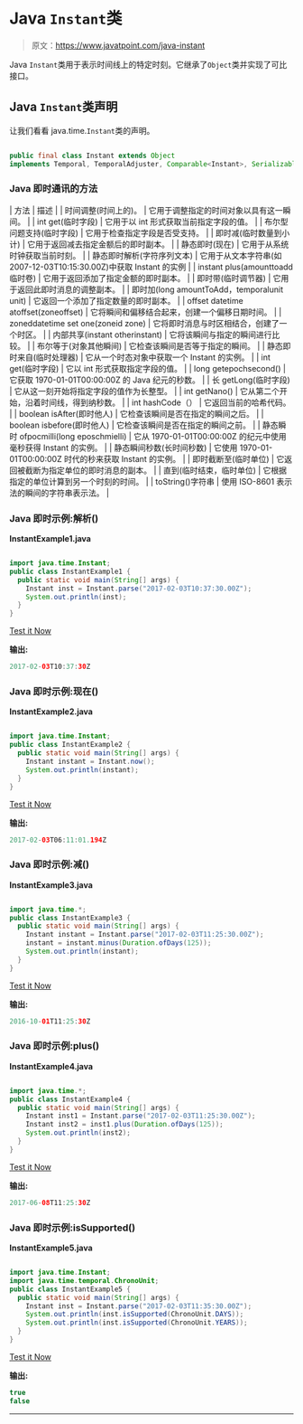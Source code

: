 # Java `Instant`类

> 原文：<https://www.javatpoint.com/java-instant>

Java `Instant`类用于表示时间线上的特定时刻。它继承了`Object`类并实现了可比接口。

## Java `Instant`类声明

让我们看看 java.time.`Instant`类的声明。

```java

public final class Instant extends Object 
implements Temporal, TemporalAdjuster, Comparable<Instant>, Serializable

```

### Java 即时通讯的方法

| 方法 | 描述 |
| 时间调整(时间上的)。 | 它用于调整指定的时间对象以具有这一瞬间。 |
| int get(临时字段) | 它用于以 int 形式获取当前指定字段的值。 |
| 布尔型问题支持(临时字段) | 它用于检查指定字段是否受支持。 |
| 即时减(临时数量到小计) | 它用于返回减去指定金额后的即时副本。 |
| 静态即时(现在) | 它用于从系统时钟获取当前时刻。 |
| 静态即时解析(字符序列文本) | 它用于从文本字符串(如 2007-12-03T10:15:30.00Z)中获取 Instant 的实例 |
| instant plus(amounttoadd 临时卷) | 它用于返回添加了指定金额的即时副本。 |
| 即时带(临时调节器) | 它用于返回此即时消息的调整副本。 |
| 即时加(long amountToAdd，temporalunit unit) | 它返回一个添加了指定数量的即时副本。 |
| offset datetime atoffset(zoneoffset) | 它将瞬间和偏移结合起来，创建一个偏移日期时间。 |
| zoneddatetime set one(zoneid zone) | 它将即时消息与时区相结合，创建了一个时区。 |
| 内部共享(instant otherinstant) | 它将该瞬间与指定的瞬间进行比较。 |
| 布尔等于(对象其他瞬间) | 它检查该瞬间是否等于指定的瞬间。 |
| 静态即时来自(临时处理器) | 它从一个时态对象中获取一个 Instant 的实例。 |
| int get(临时字段) | 它以 int 形式获取指定字段的值。 |
| long getepochsecond() | 它获取 1970-01-01T00:00:00Z 的 Java 纪元的秒数。 |
| 长 getLong(临时字段) | 它从这一刻开始将指定字段的值作为长整型。 |
| int getNano() | 它从第二个开始，沿着时间线，得到纳秒数。 |
| int hashCode（） | 它返回当前的哈希代码。 |
| boolean isAfter(即时他人) | 它检查该瞬间是否在指定的瞬间之后。 |
| boolean isbefore(即时他人) | 它检查该瞬间是否在指定的瞬间之前。 |
| 静态瞬时 ofpocmilli(long eposchmielli) | 它从 1970-01-01T00:00:00Z 的纪元中使用毫秒获得 Instant 的实例。 |
| 静态瞬间秒数(长时间秒数) | 它使用 1970-01-01T00:00:00Z 时代的秒来获取 Instant 的实例。 |
| 即时截断至(临时单位) | 它返回被截断为指定单位的即时消息的副本。 |
| 直到(临时结束，临时单位) | 它根据指定的单位计算到另一个时刻的时间。 |
| toString()字符串 | 使用 ISO-8601 表示法的瞬间的字符串表示法。 |

### Java 即时示例:解析()

**InstantExample1.java**

```java

import java.time.Instant;
public class InstantExample1 {
  public static void main(String[] args) {
    Instant inst = Instant.parse("2017-02-03T10:37:30.00Z");
    System.out.println(inst);
  }
}

```

[Test it Now](https://compiler.javatpoint.com/opr/test.jsp?filename=InstantExample1)

**输出:**

```java
2017-02-03T10:37:30Z

```

### Java 即时示例:现在()

**InstantExample2.java**

```java

import java.time.Instant;
public class InstantExample2 {
  public static void main(String[] args) {
    Instant instant = Instant.now();
    System.out.println(instant);  
  }
}

```

[Test it Now](https://compiler.javatpoint.com/opr/test.jsp?filename=InstantExample2)

**输出:**

```java
2017-02-03T06:11:01.194Z

```

### Java 即时示例:减()

**InstantExample3.java**

```java

import java.time.*;
public class InstantExample3 {
  public static void main(String[] args) {
    Instant instant = Instant.parse("2017-02-03T11:25:30.00Z");
    instant = instant.minus(Duration.ofDays(125));
    System.out.println(instant); 
  }
}

```

[Test it Now](https://compiler.javatpoint.com/opr/test.jsp?filename=InstantExample3)

**输出:**

```java
2016-10-01T11:25:30Z

```

### Java 即时示例:plus()

**InstantExample4.java**

```java

import java.time.*;
public class InstantExample4 {
  public static void main(String[] args) {
    Instant inst1 = Instant.parse("2017-02-03T11:25:30.00Z");
    Instant inst2 = inst1.plus(Duration.ofDays(125));
    System.out.println(inst2); 
  }
}

```

[Test it Now](https://compiler.javatpoint.com/opr/test.jsp?filename=InstantExample4)

**输出:**

```java
2017-06-08T11:25:30Z

```

### Java 即时示例:isSupported()

**InstantExample5.java**

```java

import java.time.Instant;
import java.time.temporal.ChronoUnit;
public class InstantExample5 {
  public static void main(String[] args) {
    Instant inst = Instant.parse("2017-02-03T11:35:30.00Z");
    System.out.println(inst.isSupported(ChronoUnit.DAYS));
    System.out.println(inst.isSupported(ChronoUnit.YEARS));    
  }
}

```

[Test it Now](https://compiler.javatpoint.com/opr/test.jsp?filename=InstantExample5)

**输出:**

```java
true
false

```

* * *